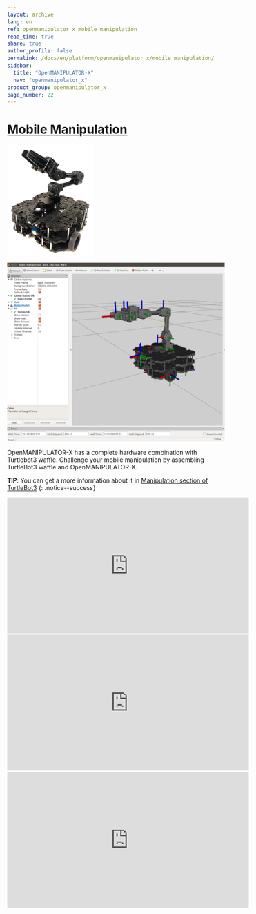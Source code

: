 ```yaml
---
layout: archive
lang: en
ref: openmanipulator_x_mobile_manipulation
read_time: true
share: true
author_profile: false
permalink: /docs/en/platform/openmanipulator_x/mobile_manipulation/
sidebar:
  title: "OpenMANIPULATOR-X"
  nav: "openmanipulator_x"
product_group: openmanipulator_x
page_number: 22
---
```


<div style="counter-reset: h1 21"></div>

# [Mobile Manipulation](#mobile-manipulation)

<img src="/assets/images/platform/turtlebot3/manipulation/hardware_setup.png" width="200">

![](/assets/images/platform/openmanipulator_x/TurtleBot3_with_Open_Manipulator.png)

OpenMANIPULATOR-X has a complete hardware combination with Turtlebot3 waffle. Challenge your mobile manipulation by assembling TurtleBot3 waffle and OpenMANIPULATOR-X.

**TIP**: You can get a more information about it in [Manipulation section of TurtleBot3](/docs/en/platform/turtlebot3/manipulation/#manipulation)
{: .notice--success}

<iframe width="560" height="315" src="https://www.youtube.com/embed/Qhvk5cnX2hM" frameborder="0" gesture="media" allow="encrypted-media" allowfullscreen></iframe>

<iframe width="560" height="315" src="https://www.youtube.com/embed/P82pZsqpBg0" frameborder="0" allowfullscreen></iframe>

<iframe width="560" height="315" src="https://www.youtube.com/embed/DLOq8yNcCoE" frameborder="0" allowfullscreen></iframe>
